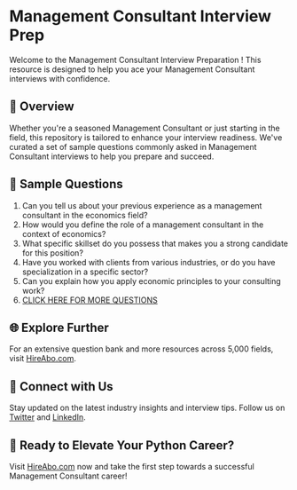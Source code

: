 # Management Consultant Interview Prep

Welcome to the Management Consultant Interview Preparation ! This resource is designed to help you ace your Management Consultant interviews with confidence.

## 🚀 Overview

Whether you're a seasoned Management Consultant or just starting in the field, this repository is tailored to enhance your interview readiness. We've curated a set of sample questions commonly asked in Management Consultant interviews to help you prepare and succeed.

## 📝 Sample Questions

1. Can you tell us about your previous experience as a management consultant in the economics field?
2. How would you define the role of a management consultant in the context of economics?
3. What specific skillset do you possess that makes you a strong candidate for this position?
4. Have you worked with clients from various industries, or do you have specialization in a specific sector?
5. Can you explain how you apply economic principles to your consulting work?
6. [CLICK HERE FOR MORE QUESTIONS](https://hireabo.com/job/7_4_17/Management%20Consultant)

## 🌐 Explore Further

For an extensive question bank and more resources across 5,000 fields, visit [HireAbo.com](https://www.hireabo.com).

## 📱 Connect with Us

Stay updated on the latest industry insights and interview tips. Follow us on [Twitter](https://twitter.com/hireabo) and [LinkedIn](https://www.linkedin.com/in/hire-abo-3609972a8/).

## 🚀 Ready to Elevate Your Python Career?

Visit [HireAbo.com](https://www.hireabo.com) now and take the first step towards a successful Management Consultant career!